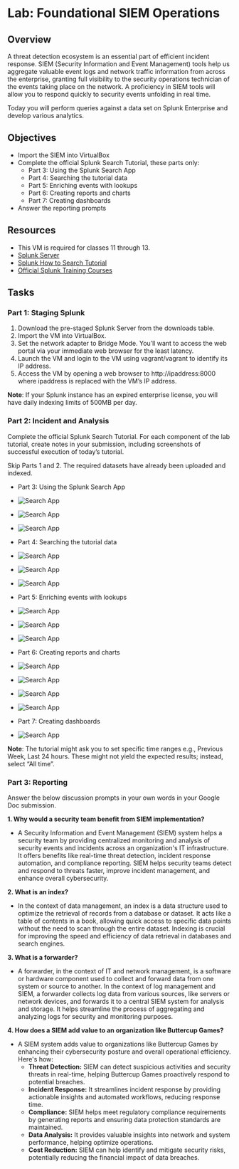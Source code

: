 # Lab: Foundational SIEM Operations

## Overview
A threat detection ecosystem is an essential part of efficient incident response. SIEM (Security Information and Event Management) tools help us aggregate valuable event logs and network traffic information from across the enterprise, granting full visibility to the security operations technician of the events taking place on the network. A proficiency in SIEM tools will allow you to respond quickly to security events unfolding in real time.

Today you will perform queries against a data set on Splunk Enterprise and develop various analytics.

## Objectives
- Import the SIEM into VirtualBox
- Complete the official Splunk Search Tutorial, these parts only:
  - Part 3: Using the Splunk Search App
  - Part 4: Searching the tutorial data
  - Part 5: Enriching events with lookups
  - Part 6: Creating reports and charts
  - Part 7: Creating dashboards
- Answer the reporting prompts

## Resources
- This VM is required for classes 11 through 13.
- [Splunk Server](https://codefellows.github.io/ops-401-cybersecurity-guide/curriculum/#downloads-table)
- [Splunk How to Search Tutorial](https://docs.splunk.com/Documentation/Splunk/8.1.0/SearchTutorial/WelcometotheSearchTutorial)
- [Official Splunk Training Courses](https://www.splunk.com/en_us/training/free-courses/overview.html)

## Tasks
### Part 1: Staging Splunk
1. Download the pre-staged Splunk Server from the downloads table.
2. Import the VM into VirtualBox.
3. Set the network adapter to Bridge Mode. You’ll want to access the web portal via your immediate web browser for the least latency.
4. Launch the VM and login to the VM using vagrant/vagrant to identify its IP address.
5. Access the VM by opening a web browser to http://ipaddress:8000 where ipaddress is replaced with the VM’s IP address.
   
**Note**: If your Splunk instance has an expired enterprise license, you will have daily indexing limits of 500MB per day.

### Part 2: Incident and Analysis
Complete the official Splunk Search Tutorial. For each component of the lab tutorial, create notes in your submission, including screenshots of successful execution of today’s tutorial.

Skip Parts 1 and 2. The required datasets have already been uploaded and indexed.
- Part 3: Using the Splunk Search App
- ![Search App](media/11.1.png)
- ![Search App](media/11.2.png)
- ![Search App](media/11.3.png)

- Part 4: Searching the tutorial data
- ![Search App](media/11.4.png)
- ![Search App](media/11.5.png)
- ![Search App](media/11.6.png)

- Part 5: Enriching events with lookups
- ![Search App](media/11.7.png)
- ![Search App](media/11.8.png)
- ![Search App](media/11.9.png)

- Part 6: Creating reports and charts
- ![Search App](media/11.10.png)
- ![Search App](media/11.11.png)
- ![Search App](media/11.12.png)
- ![Search App](media/11.13.png)

- Part 7: Creating dashboards
- ![Search App](media/11.14.png)

**Note**: The tutorial might ask you to set specific time ranges e.g., Previous Week, Last 24 hours. These might not yield the expected results; instead, select “All time”.

### Part 3: Reporting
Answer the below discussion prompts in your own words in your Google Doc submission.

**1. Why would a security team benefit from SIEM implementation?**
   - A Security Information and Event Management (SIEM) system helps a security team by providing centralized monitoring and analysis of security events and incidents across an organization's IT infrastructure. It offers benefits like real-time threat detection, incident response automation, and compliance reporting. SIEM helps security teams detect and respond to threats faster, improve incident management, and enhance overall cybersecurity.

**2. What is an index?**
   - In the context of data management, an index is a data structure used to optimize the retrieval of records from a database or dataset. It acts like a table of contents in a book, allowing quick access to specific data points without the need to scan through the entire dataset. Indexing is crucial for improving the speed and efficiency of data retrieval in databases and search engines.

**3. What is a forwarder?**
   - A forwarder, in the context of IT and network management, is a software or hardware component used to collect and forward data from one system or source to another. In the context of log management and SIEM, a forwarder collects log data from various sources, like servers or network devices, and forwards it to a central SIEM system for analysis and storage. It helps streamline the process of aggregating and analyzing logs for security and monitoring purposes.

**4. How does a SIEM add value to an organization like Buttercup Games?**
   - A SIEM system adds value to organizations like Buttercup Games by enhancing their cybersecurity posture and overall operational efficiency. Here's how:
     - **Threat Detection:** SIEM can detect suspicious activities and security threats in real-time, helping Buttercup Games proactively respond to potential breaches.
     - **Incident Response:** It streamlines incident response by providing actionable insights and automated workflows, reducing response time.
     - **Compliance:** SIEM helps meet regulatory compliance requirements by generating reports and ensuring data protection standards are maintained.
     - **Data Analysis:** It provides valuable insights into network and system performance, helping optimize operations.
     - **Cost Reduction:** SIEM can help identify and mitigate security risks, potentially reducing the financial impact of data breaches.


